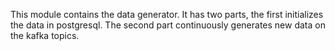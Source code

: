 This module contains the data generator.
It has two parts, the first initializes the data in postgresql. The second part continuously generates new data on the kafka topics.
